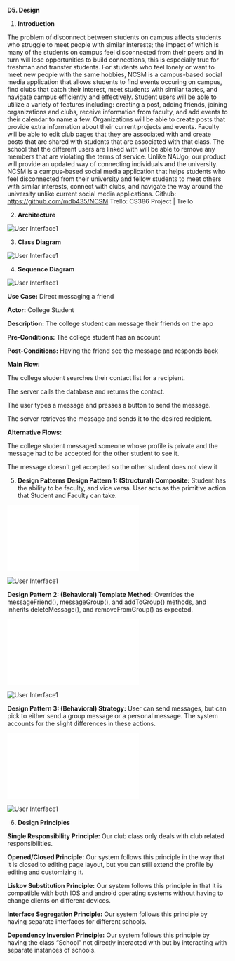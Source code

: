 **D5. Design**


1. **Introduction**


The problem of disconnect between students on campus affects students who struggle to meet people with similar interests; the impact of which is many of the students on campus feel disconnected from their peers and in turn will lose opportunities to build connections, this is especially true for freshman and transfer students. For students who feel lonely or want to meet new people with the same hobbies, NCSM is a campus-based social media application that allows students to find events occuring on campus, find clubs that catch their interest, meet students with similar tastes, and navigate campus efficiently and effectively. Student users will be able to utilize a variety of features including: creating a post, adding friends, joining organizations and clubs, receive information from faculty, and add events to their calendar to name a few. Organizations will be able to create posts that provide extra information about their current projects and events. Faculty will be able to edit club pages that they are associated with and create posts that are shared with students that are associated with that class. The school that the different users are linked with will be able to remove any members that are violating the terms of service. Unlike NAUgo, our product will provide an updated way of connecting individuals and the university. NCSM is a campus-based social media application that helps students who feel disconnected from their university and fellow students to meet others with similar interests, connect with clubs, and navigate the way around the university unlike current social media applications.
Github: https://github.com/mdb435/NCSM
Trello:  CS386 Project | Trello


2. **Architecture**

![User Interface1](architectureDiagramD5.jpg)




3. **Class Diagram**


![User Interface1](classDiagramD5.png)



4. **Sequence Diagram**

![User Interface1](sequenceDiagramD5.png)

**Use Case:** Direct messaging a friend

**Actor:** College Student

**Description:** The college student can message their friends on the app

**Pre-Conditions:** The college student has an account

**Post-Conditions:** Having the friend see the message and responds back

**Main Flow:**

The college student searches their contact list for a recipient.

The server calls the database and returns the contact.

The user types a message and presses a button to send the message.

The server retrieves the message and sends it to the desired recipient.

**Alternative Flows:**

The college student messaged someone whose profile is private and the message had to be accepted for the other student to see it.

The message doesn't get accepted so the other student does not view it



5. **Design Patterns**
**Design Pattern 1: (Structural) Composite:**
Student has the ability to be faculty, and vice versa. User acts as the primitive action that Student and Faculty can take.

![Composite Pattern](profile_composite.dart)

![User Interface1](compositeDesignPattern.PNG)

**Design Pattern 2: (Behavioral) Template Method:** 
Overrides the messageFriend(), messageGroup(), and addToGroup() methods, and inherits deleteMessage(), and removeFromGroup() as expected.

![Template Pattern](messages_templatemethod.dart)

![User Interface1](templatemethod_design_pattern.PNG)

**Design Pattern 3: (Behavioral) Strategy:** User can send messages, but can pick to either send a group message or a personal message. The system accounts for the slight differences in these actions.

![Strategy Pattern](messages_strategy.dart)

![User Interface1](strategy_design_pattern.PNG)




6. **Design Principles**

**Single Responsibility Principle:** Our club class only deals with club related responsibilities.

**Opened/Closed Principle:** Our system follows this principle in the way that it is closed to editing page layout, but you can still extend the profile by editing and customizing it.

**Liskov Substitution Principle:** Our system follows this principle in that it is compatible with both IOS and android operating systems without having to change clients on different devices.

**Interface Segregation Principle:** Our system follows this principle by having separate interfaces for different schools.

**Dependency Inversion Principle:** Our system follows this principle by having the class “School” not directly interacted with but by interacting with separate instances of schools.
